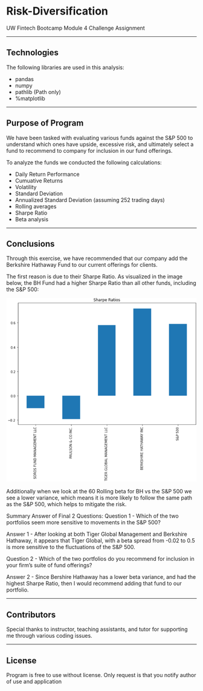 # Risk-Diversification
UW Fintech Bootcamp Module 4 Challenge Assignment

---

## Technologies

The following libraries are used in this analysis:  
  
  * pandas  
  * numpy
  * pathlib (Path only)
  * %matplotlib
  
---

## Purpose of Program

We have been tasked with evaluating various funds against the S&P 500 to understand which ones have upside, excessive risk, and ultimately select a fund to recommend to company for inclusion in our fund offerings.  
  
To analyze the funds we conducted the following calculations:  
  
  * Daily Return Performance  
  * Cumuative Returns  
  * Volatility
  * Standard Deviation
  * Annualized Standard Deviation (assuming 252 trading days)
  * Rolling averages
  * Sharpe Ratio
  * Beta analysis

---

## Conclusions

Through this exercise, we have recommended that our company add the Berkshire Hathaway Fund to our current offerings for clients.  
  
The first reason is due to their Sharpe Ratio.  As visualized in the image below, the BH Fund had a higher Sharpe Ratio than all other funds, including the S&P 500:  

![Sharpe_Ratio](Images/SharpeRatio.png)

Additionally when we look at the 60 Rolling beta for BH vs the S&P 500 we see a lower variance, which means it is more likely to follow the same path as the S&P 500, which helps to mitigate the risk.

Summary Answer of Final 2 Questions:
Question 1 - Which of the two portfolios seem more sensitive to movements in the S&P 500?

Answer 1 - After looking at both Tiger Global Management and Berkshire Hathaway, it appears that Tiger Global, with a beta spread from -0.02 to 0.5 is more sensitive to the fluctuations of the S&P 500.

Question 2 - Which of the two portfolios do you recommend for inclusion in your firm’s suite of fund offerings?

Answer 2 - Since Bershire Hathaway has a lower beta variance, and had the highest Sharpe Ratio, then I would recommend adding that fund to our portfolio.

---

## Contributors

Special thanks to instructor, teaching assistants, and tutor for supporting me through various coding issues.

---

## License

Program is free to use without license.  Only request is that you notify author of use and application
